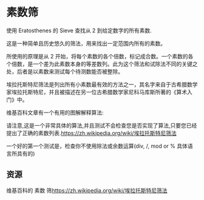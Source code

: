# 素数筛

使用 Eratosthenes 的 Sieve 查找从 2 到给定数字的所有素数.

这是一种简单且历史悠久的筛法，用来找出一定范围内所有的素数。

所使用的原理是从 2 开始，将每个素数的各个倍数，标记成合数。一个素数的各个倍数，是一个差为此素数本身的等差数列。此为这个筛法和试除法不同的关键之处，后者是以素数来测试每个待测数能否被整除。

埃拉托斯特尼筛法是列出所有小素数最有效的方法之一，其名字来自于古希腊数学家埃拉托斯特尼，并且被描述在另一位古希腊数学家尼科马库斯所著的《算术入门》中。

维基百科文章有一个有用的图解解释算法:

请注意,这是一个非常具体的算法,并且测试不会检查您是否实现了算法,只要您已经提出了正确的素数列表.<https://zh.wikipedia.org/wiki/埃拉托斯特尼筛法>

一个好的第一个测试是，检查你不使用除法或余数运算(div, /, mod or % 具体语言所具有的)

[help-page]: https://exercism.io/tracks/rust/learning
[modules]: https://doc.rust-lang.org/book/ch07-00-modules.html
[cargo]: https://doc.rust-lang.org/book/ch14-00-more-about-cargo.html
[rust-tests]: https://doc.rust-lang.org/book/ch11-02-running-tests.html

## 资源

维基百科的 素数 筛<https://zh.wikipedia.org/wiki/埃拉托斯特尼筛法>
